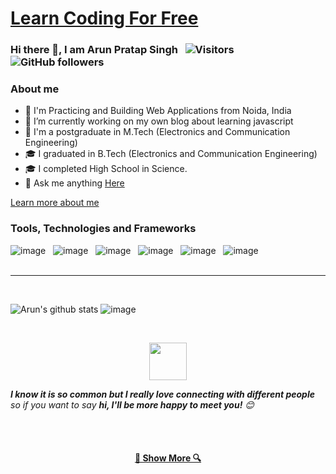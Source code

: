 # [Learn Coding For Free](https://www.quedemy.com/blog/)

### Hi there 👋, I am Arun Pratap Singh &nbsp; ![Visitors](https://api.visitorbadge.io/api/visitors?path=https%3A%2F%2Fgithub.com%2Farun-pratap&labelColor=%235e5e5e&countColor=%231a80b9&style=plastic) &nbsp; ![GitHub followers](https://img.shields.io/github/followers/arun-pratap?style=social)

### About me
- 🎯 I'm Practicing and Building Web Applications from Noida, India
- 🔭 I’m currently working on my own blog about learning javascript
- 🔬 I'm a postgraduate in M.Tech (Electronics and Communication Engineering)
- 🎓 I graduated in B.Tech (Electronics and Communication Engineering)
- 🎓 I completed High School in Science.
- 💬 Ask me anything <a href="https://github.com/arun-pratap/arun-pratap/issues" title="Issues">Here</a>

[Learn more about me](https://www.linkedin.com/in/ap-singh/)

### Tools, Technologies and Frameworks
![image](https://img.shields.io/badge/JavaScript-323330?style=for-the-badge&logo=javascript&logoColor=F7DF1E) &nbsp; ![image](https://img.shields.io/badge/React-61dafb?style=for-the-badge&logo=react&logoColor=000) &nbsp; ![image](https://img.shields.io/badge/Redux-593D88?style=for-the-badge&logo=redux&logoColor=white) &nbsp; ![image](https://img.shields.io/badge/MongoDB-4EA94B?style=for-the-badge&logo=mongodb&logoColor=white) &nbsp; ![image](https://img.shields.io/badge/Material--UI-0081CB?style=for-the-badge&logo=material-ui&logoColor=white) &nbsp; ![image](https://img.shields.io/badge/Bootstrap-563D7C?style=for-the-badge&logo=bootstrap&logoColor=white)
<br><br>
<hr>
<br>

![Arun's github stats](https://github-readme-stats.vercel.app/api?username=arun-pratap&theme=nightowl&show_icons=true)
![image](https://github-readme-stats.vercel.app/api/top-langs/?username=arun-pratap&layout=compact&theme=material-palenight)

<br>
<p align="center">
  <img style="text-align="center" src="https://media.giphy.com/media/LnQjpWaON8nhr21vNW/giphy.gif" width="60">
</p>
 <p>
  <em><b>I know it is so common but I really love connecting with different people</b> so if you want to say <b>hi, I'll be more happy to meet you!</b> 😊</em>
</p>
 <br><br>
<h4 align="center"><a href="https://github.com/arun-pratap?tab=repositories" title="Show Repositories">🔎 Show More 🔍</a></h4>

<!--
**arun-pratap/arun-pratap** is a ✨ _special_ ✨ repository because its `README.md` (this file) appears on your GitHub profile.

Here are some ideas to get you started:

- 🔭 I’m currently working on ...
- 🌱 I’m currently learning ...
- 👯 I’m looking to collaborate on ...
- 🤔 I’m looking for help with ...
- 💬 Ask me about ...
- 📫 How to reach me: ...
- 😄 Pronouns: ...
- ⚡ Fun fact: ...
-->
